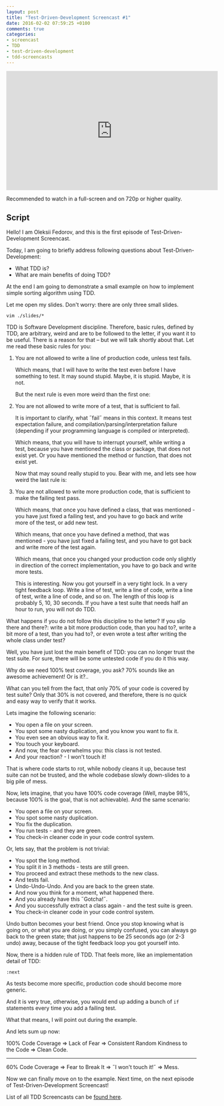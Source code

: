 ```yaml
---
layout: post
title: "Test-Driven-Development Screencast #1"
date: 2016-02-02 07:59:25 +0100
comments: true
categories:
- screencast
- TDD
- test-driven-development
- tdd-screencasts
---
```


<iframe width="560" height="315" src="https://www.youtube.com/embed/QnEvjrszst4?list=PLbNxoJawcer22UE8lT93-fX8ZYFNtoXFu" frameborder="0" allowfullscreen></iframe>

Recommended to watch in a full-screen and on 720p or higher quality.

## Script

Hello! I am Oleksii Fedorov, and this is the first episode of
Test-Driven-Development Screencast.

Today, I am going to briefly address following questions about
Test-Driven-Development:
- What TDD is?
- What are main benefits of doing TDD?

At the end I am going to demonstrate a small example on how to implement simple
sorting algorithm using TDD.

Let me open my slides. Don't worry: there are only three small slides.

```
vim ./slides/*
```

TDD is Software Development discipline. Therefore, basic rules, defined by TDD,
are arbitrary, weird and are to be followed to the letter, if you want it to be
useful. There is a reason for that – but we will talk shortly about that. Let
me read these basic rules for you:

1. You are not allowed to write a line of production code, unless test fails.

   Which means, that I will have to write the test even before I have something
   to test. It may sound stupid. Maybe, it is stupid. Maybe, it is not.

   But the next rule is even more weird than the first one:

2. You are not allowed to write more of a test, that is sufficient to fail.

   It is important to clarify, what ˝fail˝ means in this context. It means test
   expectation failure, and compilation/parsing/interpretation failure
   (depending if your programming language is compiled or interpreted).

   Which means, that you will have to interrupt yourself, while writing a test,
   because you have mentioned the class or package, that does not exist yet. Or
   you have mentioned the method or function, that does not exist yet.

   Now that may sound really stupid to you. Bear with me, and lets see how
   weird the last rule is:

3. You are not allowed to write more production code, that is sufficient to
   make the failing test pass.

   Which means, that once you have defined a class, that was mentioned - you
   have just fixed a failing test, and you have to go back and write more of
   the test, or add new test.

   Which means, that once you have defined a method, that was mentioned - you
   have just fixed a failing test, and you have to got back and write more of
   the test again.

   Which means, that once you changed your production code only slightly in
   direction of the correct implementation, you have to go back and write more
   tests.

   This is interesting. Now you got yourself in a very tight lock. In a very
   tight feedback loop. Write a line of test, write a line of code, write a
   line of test, write a line of code, and so on. The length of this loop is
   probably 5, 10, 30 seconds. If you have a test suite that needs half an hour
   to run, you will not do TDD.

What happens if you do not follow this discipline to the letter? If you slip
there and there?: write a bit more production code, than you had to?, write a
bit more of a test, than you had to?, or even wrote a test after writing the
whole class under test?

Well, you have just lost the main benefit of TDD: you can no longer trust the
test suite. For sure, there will be some untested code if you do it this way.

Why do we need 100% test coverage, you ask? 70% sounds like an awesome
achievement! Or is it?..

What can you tell from the fact, that only 70% of your code is covered by test
suite? Only that 30% is not covered, and therefore, there is no quick and easy
way to verify that it works.

Lets imagine the following scenario:

- You open a file on your screen.
- You spot some nasty duplication, and you know you want to fix it.
- You even see an obvious way to fix it.
- You touch your keyboard.
- And now, the fear overwhelms you: this class is not tested.
- And your reaction? - I won't touch it!

That is where code starts to rot, while nobody cleans it up, because test suite
can not be trusted, and the whole codebase slowly down-slides to a big pile of
mess.

Now, lets imagine, that you have 100% code coverage (Well, maybe 98%, because
100% is the goal, that is not achievable). And the same scenario:

- You open a file on your screen.
- You spot some nasty duplication.
- You fix the duplication.
- You run tests - and they are green.
- You check-in cleaner code in your code control system.

Or, lets say, that the problem is not trivial:
- You spot the long method.
- You split it in 3 methods - tests are still green.
- You proceed and extract these methods to the new class.
- And tests fail.
- Undo-Undo-Undo. And you are back to the green state.
- And now you think for a moment, what happened there.
- And you already have this ˝Gotcha!˝.
- And you successfully extract a class again - and the test suite is green.
- You check-in cleaner code in your code control system.

Undo button becomes your best friend. Once you stop knowing what is going on,
or what you are doing, or you simply confused, you can always go back to the
green state; that just happens to be 25 seconds ago (or 2-3 undo) away, because
of the tight feedback loop you got yourself into.

Now, there is a hidden rule of TDD. That feels more, like an implementation
detail of TDD:

```
:next
```

As tests become more specific, production code should become more generic.

And it is very true, otherwise, you would end up adding a bunch of `if`
statements every time you add a failing test.

What that means, I will point out during the example.

And lets sum up now:

100% Code Coverage =>
  Lack of Fear =>
  Consistent Random Kindness to the Code =>
  Clean Code.

---

60% Code Coverage =>
  Fear to Break It =>
  ˝I won't touch it!˝ =>
  Mess.

Now we can finally move on to the example. Next time, on the next episode of
Test-Driven-Development Screencast!

List of all TDD Screencasts can be [found here](/blog/categories/tdd-screencasts/).
